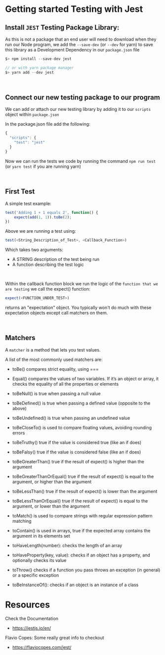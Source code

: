 # Getting started Testing with Jest

## Install `JEST` Testing Package Library:

As this is not a package that an end user will need to download when they run our Node program,
we add the `--save-dev` (or `--dev` for yarn) to save this library as a Development Dependency in our
`package.json` file 


```javascript
$> npm install --save-dev jest

// or with yarn package manager
$> yarn add --dev jest
```

&nbsp;

## Connect our new testing package to our program 

We can add or attach our new testing library by adding it to our `scripts` object within `package.json`

In the package.json file add the following:
```javascript
{
  "scripts": {
    "test": "jest"
  }
}
```

Now we can run the tests we code by running the command `npm run test` (or `yarn test` if you are running yarn)

&nbsp;

## First Test

A simple test example:
```javascript
test('Adding 1 + 1 equals 2', function() {
    expect(add(1, 1)).toBe(2);
})
```

Above we are running a test using:

```javascript
test(<String_Description_of_Test>, <Callback_Function>)
```

Which takes two arguments:
* A STRING description of the test being run
* A function describing the test logic

&nbsp;

Within the callback function block we run the logic of the `function that we are testing`
we call the expect() function:

```javascript
expect(<FUNCTION_UNDER_TEST>)
```

returns an "expectation" object. You typically won't do much with these expectation objects except call matchers on them.

&nbsp;

## Matchers

A `matcher` is a method that lets you test values.

A list of the most commonly used matchers are:

* toBe() compares strict equality, using ===

* Equal() compares the values of two variables. If it’s an object or array, it checks the equality of all the properties or elements

* toBeNull() is true when passing a null value

* toBeDefined() is true when passing a defined value (opposite to the above)

* toBeUndefined() is true when passing an undefined value

* toBeCloseTo() is used to compare floating values, avoiding rounding errors

* toBeTruthy() true if the value is considered true (like an if does)

* toBeFalsy() true if the value is considered false (like an if does)

* toBeGreaterThan() true if the result of expect() is higher than the argument

* toBeGreaterThanOrEqual() true if the result of expect() is equal to the argument, or higher than the argument

* toBeLessThan() true if the result of expect() is lower than the argument

* toBeLessThanOrEqual() true if the result of expect() is equal to the argument, or lower than the argument

* toMatch() is used to compare strings with regular expression pattern matching

* toContain() is used in arrays, true if the expected array contains the argument in its elements set

* toHaveLength(number): checks the length of an array

* toHaveProperty(key, value): checks if an object has a property, and optionally checks its value

* toThrow() checks if a function you pass throws an exception (in general) or a specific exception

* toBeInstanceOf(): checks if an object is an instance of a class



# Resources

Check the Documentation
* https://jestjs.io/en/


Flavio Copes: Some really great info to checkout
* https://flaviocopes.com/jest/
